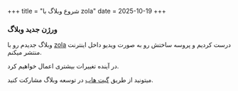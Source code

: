 +++
title = "شروع وبلاگ با zola"
date = 2025-10-19
+++

### ورژن جدید وبلاگ
وبلاگ جدیدم رو با [zola](https://www.getzola.org/) درست کردیم و پروسه ساختش رو به صورت ویدیو داخل اینترنت منتشر میکنم.

در آینده تغییرات بیشتری اعمال خواهیم کرد.

میتونید از طریق [گیت هاب](https://github.com/zareisajad/zareisajad.github.io) در توسعه وبلاگ مشارکت کنید.